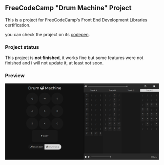 ## FreeCodeCamp "Drum Machine" Project
This is a project for FreeCodeCamp's Front End Development Libraries certification.

you can check the project on its [codepen](https://codepen.io/andresprza/full/wvmoVbN).

### Project status
This project is **not finished**, it works fine but some features were not finished and i will not update it, at least not soon.

### Preview
![image](./DrumMachine_ScreenShot.png)

